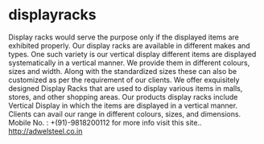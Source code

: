 # displayracks
Display racks would serve the purpose only if the displayed items are exhibited properly. Our display racks are available in different makes and types. One such variety is our vertical display different items are displayed systematically in a vertical manner. We provide them in different colours, sizes and width. Along with the standardized sizes these can also be customized as per the requirement of our clients. We offer exquisitely designed Display Racks that are used to display various items in malls, stores, and other shopping areas. Our products display racks include Vertical Display in which the items are displayed in a vertical manner. Clients can avail our range in different colours, sizes, and dimensions.  Mobile No. : +(91)-9818200112 for more info visit this site.. http://adwelsteel.co.in
